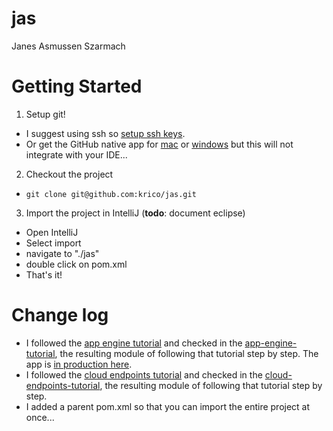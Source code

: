jas
===

Janes Asmussen Szarmach

Getting Started
===============

1. Setup git!
  * I suggest using ssh so [setup ssh keys](https://help.github.com/articles/generating-ssh-keys/).
  * Or get the GitHub native app for [mac](https://mac.github.com/) or [windows](https://windows.github.com/)
  but this will not integrate with your IDE...
2. Checkout the project
  * `git clone git@github.com:krico/jas.git`
3. Import the project in IntelliJ (**todo**: document eclipse)
  * Open IntelliJ
  * Select import
  * navigate to "./jas"
  * double click on pom.xml
  * That's it!


Change log
==========

- I followed the [app engine tutorial](https://cloud.google.com/appengine/docs/java/gettingstarted/introduction) and checked in the [app-engine-tutorial](app-engine-tutorial/), the resulting module of following that tutorial step by step. The app is [in production here](https://krico-test.appspot.com).
- I followed the [cloud endpoints tutorial](https://cloud.google.com/appengine/docs/java/endpoints/getstarted/backend/) and checked in the [cloud-endpoints-tutorial](cloud-endpoints-tutorial/), the resulting module of following that tutorial step by step.
- I added a parent pom.xml so that you can import the entire project at once...

